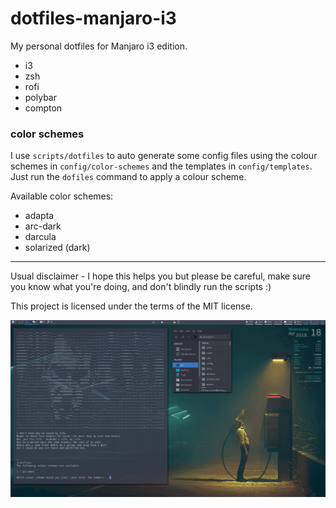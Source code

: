 # dotfiles-manjaro-i3

My personal dotfiles for Manjaro i3 edition.

- i3
- zsh
- rofi
- polybar
- compton

### color schemes

I use `scripts/dotfiles` to auto generate some config files using the colour schemes in `config/color-schemes` and the templates in `config/templates`. Just run the `dofiles` command to apply a colour scheme.

Available color schemes:

- adapta
- arc-dark
- darcula
- solarized (dark)

---

Usual disclaimer - I hope this helps you but please be careful, make sure you know what you're doing, and don't blindly run the scripts :)

This project is licensed under the terms of the MIT license.

![screenshot](screenshot.png)
